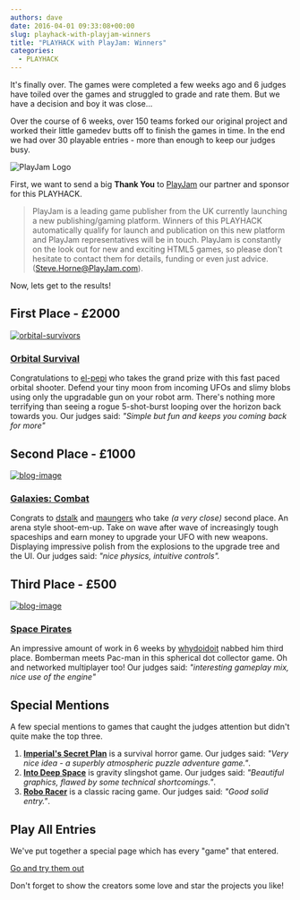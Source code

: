 ```yaml
---
authors: dave
date: 2016-04-01 09:33:08+00:00
slug: playhack-with-playjam-winners
title: "PLAYHACK with PlayJam: Winners"
categories:
  - PLAYHACK
---
```


It's finally over. The games were completed a few weeks ago and 6 judges have toiled over the games and struggled to grade and rate them. But we have a decision and boy it was close...

Over the course of 6 weeks, over 150 teams forked our original project and worked their little gamedev butts off to finish the games in time. In the end we had over 30 playable entries - more than enough to keep our judges busy.

![PlayJam Logo](/img/playjam-logo.png)

First, we want to send a big **Thank You** to [PlayJam](https://www.playjam.com/) our partner and sponsor for this PLAYHACK.

> PlayJam is a leading game publisher from the UK currently launching a new publishing/gaming platform. Winners of this PLAYHACK automatically qualify for launch and publication on this new platform and PlayJam representatives will be in touch. PlayJam is constantly on the look out for new and exciting HTML5 games, so please don't hesitate to contact them for details, funding or even just advice. ([Steve.Horne@PlayJam.com](mailto:Steve.Horne@PlayJam.com)).

Now, lets get to the results!

## First Place - £2000

[![orbital-survivors](/img/blog-image.jpg)](https://playcanv.as/p/3G3RnfUz)

### **[Orbital Survival](https://playcanv.as/p/3G3RnfUz)**

Congratulations to [el-pepi](https://playcanvas.com/user/el-pepi) who takes the grand prize with this fast paced orbital shooter. Defend your tiny moon from incoming UFOs and slimy blobs using only the upgradable gun on your robot arm. There's nothing more terrifying than seeing a rogue 5-shot-burst looping over the horizon back towards you. Our judges said: _"Simple but fun and keeps you coming back for more"_

## Second Place - £1000

[![blog-image](/img/blog-image-1.jpg)](https://playcanv.as/p/Ikq6Uk6A)

### **[Galaxies: Combat](https://playcanv.as/p/Ikq6Uk6A)**

Congrats to [dstalk](https://playcanvas.com/user/dstalk) and [maungers](https://playcanvas.com/user/maungers) who take _(a very close)_ second place. An arena style shoot-em-up. Take on wave after wave of increasingly tough spaceships and earn money to upgrade your UFO with new weapons. Displaying impressive polish from the explosions to the upgrade tree and the UI. Our judges said: _"nice physics, intuitive controls"._

## Third Place - £500

[![blog-image](/img/blog-image-2.jpg)](https://playcanv.as/p/VhZwmcKu)

### **[Space Pirates](https://playcanv.as/p/VhZwmcKu)**

An impressive amount of work in 6 weeks by [whydoidoit](https://playcanvas.com/user/whydoidoit) nabbed him third place. Bomberman meets Pac-man in this spherical dot collector game. Oh and networked multiplayer too! Our judges said: _"interesting gameplay mix, nice use of the engine"_

## Special Mentions

A few special mentions to games that caught the judges attention but didn't quite make the top three.

1. **[Imperial's Secret Plan](https://playcanv.as/p/05CFsgXG)** is a survival horror game. Our judges said: _"Very nice idea - a superbly atmospheric puzzle adventure game."_.
2. **[Into Deep Space](https://playcanv.as/p/YopjEuFZ)** is gravity slingshot game. Our judges said: _"Beautiful graphics, flawed by some technical shortcomings."_.
3. **[Robo Racer](https://playcanv.as/p/XtUBSVpS)** is a classic racing game. Our judges said: _"Good solid entry."_.

## Play All Entries

We've put together a special page which has every "game" that entered.

[Go and try them out](https://playcanvas.com/explore/playhack-2016-02)

Don't forget to show the creators some love and star the projects you like!
